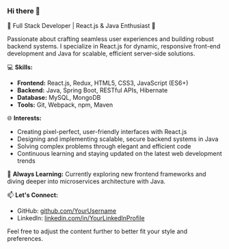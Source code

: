 ### Hi there 👋

🚀 Full Stack Developer | React.js & Java Enthusiast 🚀

Passionate about crafting seamless user experiences and building robust backend systems. I specialize in React.js for dynamic, responsive front-end development and Java for scalable, efficient server-side solutions.

💻 **Skills:**
- **Frontend:** React.js, Redux, HTML5, CSS3, JavaScript (ES6+)
- **Backend:** Java, Spring Boot, RESTful APIs, Hibernate
- **Database:** MySQL, MongoDB
- **Tools:** Git, Webpack, npm, Maven

🌐 **Interests:**
- Creating pixel-perfect, user-friendly interfaces with React.js
- Designing and implementing scalable, secure backend systems in Java
- Solving complex problems through elegant and efficient code
- Continuous learning and staying updated on the latest web development trends

🌱 **Always Learning:**
Currently exploring new frontend frameworks and diving deeper into microservices architecture with Java.

📫 **Let's Connect:**
- GitHub: [github.com/YourUsername](https://github.com/houcembelkhiria)
- LinkedIn: [linkedin.com/in/YourLinkedInProfile](https://www.linkedin.com/in/belkhiria-houcem-250a59226/)

<!--
**houcembelkhiria/houcembelkhiria** is a ✨ _special_ ✨ repository because its `README.md` (this file) appears on your GitHub profile.
-->

Feel free to adjust the content further to better fit your style and preferences.
